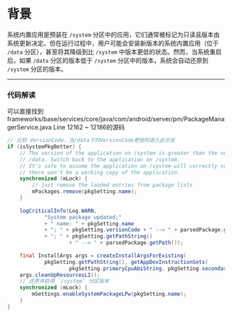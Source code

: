 # **背景**

系统内置应用是预装在 `/system` 分区中的应用，它们通常被标记为只读且版本由系统更新决定。但在运行过程中，用户可能会安装新版本的系统内置应用（位于 `/data` 分区），甚至将其降级到比 `/system` 中版本更低的状态。然而，当系统重启后，如果 `/data` 分区的版本低于 `/system` 分区中的版本，系统会自动还原到 `/system` 分区的版本。

------

### **代码解读**

可以直接找到 frameworks/base/services/core/java/com/android/server/pm/PackageManagerService.java Line 12162 ~ 12186的源码 

```java
// 比较 VersionCode，当/data下的VersionCode更低时进入此分支
if (isSystemPkgBetter) {
    // The version of the application on /system is greater than the version on
    // /data. Switch back to the application on /system.
    // It's safe to assume the application on /system will correctly scan. If not,
    // there won't be a working copy of the application.
    synchronized (mLock) {
        // just remove the loaded entries from package lists
        mPackages.remove(pkgSetting.name);
    }
 
    logCriticalInfo(Log.WARN,
            "System package updated;"
            + " name: " + pkgSetting.name
            + "; " + pkgSetting.versionCode + " --> " + parsedPackage.getLongVersionCode()
            + "; " + pkgSetting.getPathString()
                    + " --> " + parsedPackage.getPath());
 
    final InstallArgs args = createInstallArgsForExisting(
            pkgSetting.getPathString(), getAppDexInstructionSets(
                    pkgSetting.primaryCpuAbiString, pkgSetting.secondaryCpuAbiString));
    args.cleanUpResourcesLI();
    // 还原并启用 `/system` 分区版本
    synchronized (mLock) {
        mSettings.enableSystemPackageLPw(pkgSetting.name);
    }
}
```